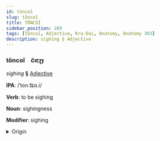```yaml
---
id: tôncoî
slug: tôncoî
title: TÔNCOÎ
sidebar_position: 289
tags: [tôncoî, Adjective, Kra-Dai, Anatomy, Anatomy 303]
description: sighing § Adjective
---
```


### tôncoî&emsp;<span kind="abugida">c̃ıꞇɽɟ</span>

*sighing* **§** [Adjective](../../tags/Adjective)

**IPA**: /ˈton.t͡ɕɑ.i/

**Verb**: to be sighing

**Noun**: sighingness

**Modifier**: sighing

<details>
    <summary>Origin</summary>
    Thai ถอนใจ tɔ̌ɔn-jai /tʰɔːn˩˩˦.t͡ɕaj˧/<br/>
    <em>Kra-Dai Language Family</em>
</details>